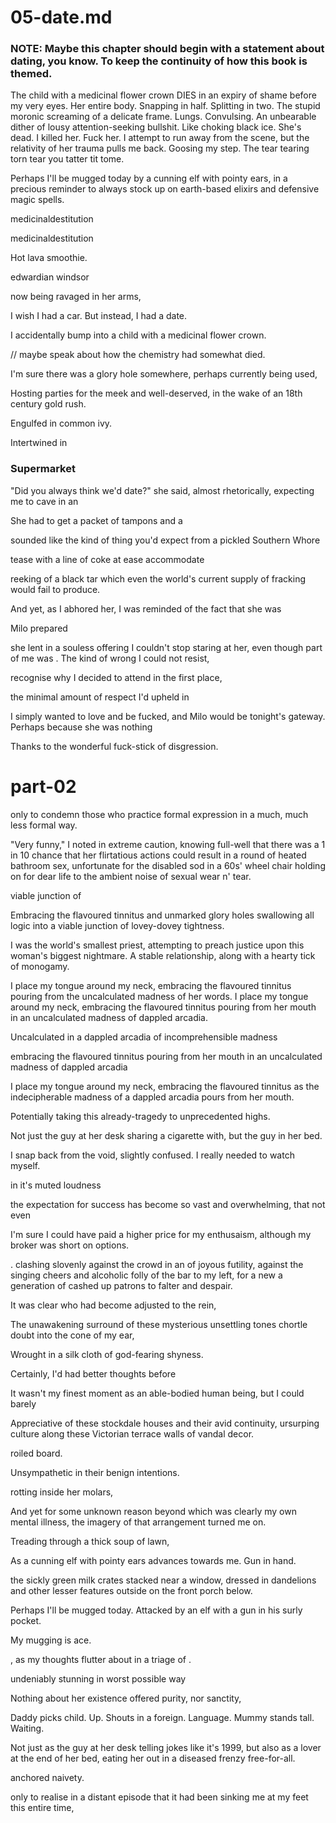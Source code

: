 # 05-date.md

### NOTE: Maybe this chapter should begin with a statement about dating, you know. To keep the continuity of how this book is themed.

The child with a medicinal flower crown DIES in an expiry of shame before my very eyes. Her entire body. Snapping in half. Splitting in two. The stupid moronic screaming of a delicate frame. Lungs. Convulsing. An unbearable dither of lousy attention-seeking bullshit. Like choking black ice. She's dead. I killed her. Fuck her. I attempt to run away from the scene, but the relativity of her trauma pulls me back. Goosing my step. The tear tearing torn tear you tatter tit tome.

Perhaps I'll be mugged today by a cunning elf with pointy ears, in a precious reminder to always stock up on earth-based elixirs and defensive magic spells.

medicinaldestitution

medicinaldestitution


 Hot lava smoothie.

edwardian
windsor

now being ravaged in her arms,

I wish I had a car. But instead, I had a date.

I accidentally bump into a child with a medicinal flower crown.

// maybe speak about how the chemistry had somewhat died.

I'm sure there was a glory hole somewhere, perhaps currently being used,

Hosting parties for the meek and well-deserved, in the wake of an 18th century gold rush.


Engulfed in common ivy.

Intertwined in

### Supermarket

"Did you always think we'd date?" she said, almost rhetorically, expecting me to cave in an

She had to get a packet of tampons and a

sounded like the kind of thing you'd expect from a pickled Southern Whore

tease with a line of coke at ease
accommodate

 reeking of a black tar which even the world's current supply of fracking would fail to produce.

 And yet, as I abhored her, I was reminded of the fact that she was

 Milo prepared

she lent in a souless offering
I couldn't stop staring at her, even though part of me was . The kind of wrong I could not resist,

recognise why I decided to attend in the first place,

the minimal amount of respect I'd upheld in

I simply wanted to love and be fucked, and Milo would be tonight's gateway. Perhaps because she was nothing

 Thanks to the wonderful fuck-stick of disgression.


# part-02

only to condemn those who practice formal expression in a much, much less formal way.

"Very funny," I noted in extreme caution, knowing full-well that there was a 1 in 10 chance that her flirtatious actions could result in a round of heated bathroom sex, unfortunate for the disabled sod in a 60s' wheel chair holding on for dear life to the ambient noise of sexual wear n' tear.


 viable junction of



 Embracing the flavoured tinnitus and unmarked glory holes swallowing all logic into a viable junction of lovey-dovey tightness.


I was the world's smallest priest, attempting to preach justice upon this woman's biggest nightmare. A stable relationship, along with a hearty tick of monogamy.

I place my tongue around my neck, embracing the flavoured tinnitus pouring from the uncalculated madness of her words.
I place my tongue around my neck, embracing the flavoured tinnitus pouring from her mouth in an uncalculated madness of dappled arcadia.



Uncalculated in a dappled arcadia of incomprehensible madness

embracing the flavoured tinnitus pouring from her mouth in an uncalculated madness of dappled arcadia

I place my tongue around my neck, embracing the flavoured tinnitus as the indecipherable madness of a dappled arcadia pours from her mouth.

Potentially taking this already-tragedy to unprecedented highs.

Not just the guy at her desk sharing a cigarette with, but the guy in her bed.


I snap back from the void, slightly confused. I really needed to watch myself.

in it's muted loudness

the expectation for success has become so vast and overwhelming, that not even

I'm sure I could have paid a higher price for my enthusaism, although my broker was short on options.





.
clashing slovenly against the crowd in an  of joyous futility, against the singing cheers and alcoholic folly of the bar to my left, for a new a generation of cashed up patrons to falter and despair.





 It was clear who had become adjusted to the rein,


 The unawakening surround of these mysterious unsettling tones chortle doubt into the cone of my ear,

 Wrought in a silk cloth of god-fearing shyness.

 Certainly, I'd had better thoughts before

 It wasn't my finest moment as an able-bodied human being, but I could barely

 Appreciative of these stockdale houses and their avid continuity, ursurping culture along these Victorian terrace walls of vandal decor.

roiled board.


Unsympathetic in their benign intentions.

rotting inside her molars,

And yet for some unknown reason beyond which was clearly my own mental illness, the imagery of that arrangement turned me on.

Treading through a thick soup of lawn,

As a cunning elf with pointy ears advances towards me. Gun in hand.

the sickly green milk crates stacked near a window, dressed in dandelions and other lesser features outside on the front porch below.

Perhaps I'll be mugged today. Attacked by an elf with a gun in his surly pocket.

My mugging is ace.

, as my thoughts flutter about in a triage of .

undeniably stunning in worst possible way

Nothing about her existence offered purity, nor sanctity,


Daddy picks child. Up. Shouts in a foreign. Language. Mummy stands tall. Waiting.


 Not just as the guy at her desk telling jokes like it's 1999, but also as a lover at the end of her bed, eating her out in a diseased frenzy free-for-all.


anchored naivety.

 only to realise in a distant episode that it had been sinking me at my feet this entire time,
